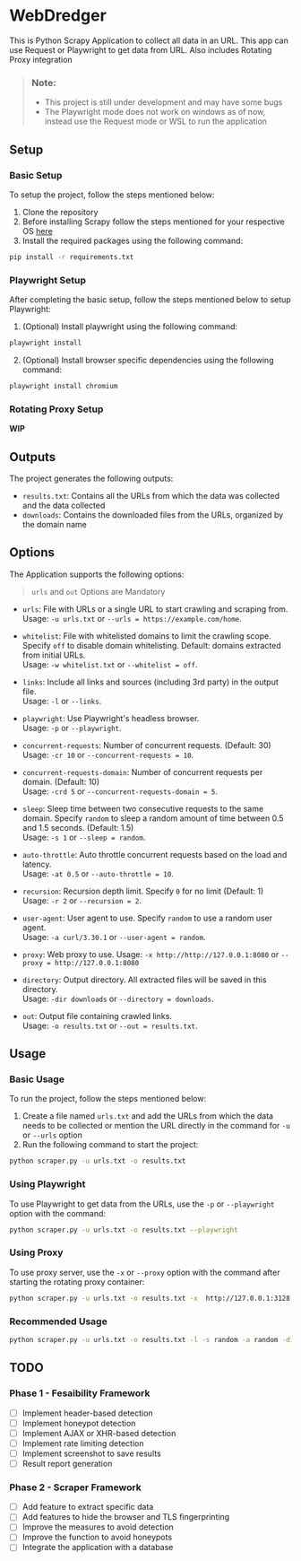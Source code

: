# WebDredger
This is Python Scrapy Application to collect all data in an URL. This app can use Request or Playwright to get data from URL. Also includes Rotating Proxy integration

> ### **Note**:
>- This project is still under development and may have some bugs
>- The Playwright mode does not work on windows as of now, instead use the Request mode or WSL to run the application    

## Setup
### Basic Setup
To setup the project, follow the steps mentioned below:

1. Clone the repository
2. Before installing Scrapy follow the steps mentioned for your respective OS [here](https://docs.scrapy.org/en/latest/intro/install.html#windows)
3. Install the required packages using the following command:
```bash
pip install -r requirements.txt
```

### Playwright Setup
After completing the basic setup, follow the steps mentioned below to setup Playwright:

1. (Optional) Install playwright using the following command:
```bash
playwright install
```
2. (Optional) Install browser specific dependencies using the following command:
```bash
playwright install chromium
```

### Rotating Proxy Setup
**WIP**

## Outputs
The project generates the following outputs:

- `results.txt`: Contains all the URLs from which the data was collected and the data collected
- `downloads`: Contains the downloaded files from the URLs, organized by the domain name

## Options

The Application supports the following options:
> `urls` and `out` Options are Mandatory

- `urls`: File with URLs or a single URL to start crawling and scraping from.  
Usage: `-u urls.txt` or `--urls = https://example.com/home`.

- `whitelist`: File with whitelisted domains to limit the crawling scope. Specify `off` to disable domain whitelisting. Default: domains extracted from initial URLs.  
Usage: `-w whitelist.txt` or `--whitelist = off`.

- `links`: Include all links and sources (including 3rd party) in the output file.  
Usage: `-l` or `--links`.

- `playwright`: Use Playwright's headless browser.  
Usage: `-p` or `--playwright`.

- `concurrent-requests`: Number of concurrent requests. (Default: 30)  
Usage: `-cr 10` or `--concurrent-requests = 10`.

- `concurrent-requests-domain`: Number of concurrent requests per domain. (Default: 10)  
Usage: `-crd 5` or `--concurrent-requests-domain = 5`.

- `sleep`: Sleep time between two consecutive requests to the same domain. Specify `random` to sleep a random amount of time between 0.5 and 1.5 seconds. (Default: 1.5)  
Usage: `-s 1` or `--sleep = random`.

- `auto-throttle`: Auto throttle concurrent requests based on the load and latency.  
Usage: `-at 0.5` or `--auto-throttle = 10`.

- `recursion`: Recursion depth limit. Specify `0` for no limit (Default: 1)  
Usage: `-r 2` or `--recursion = 2`.

- `user-agent`: User agent to use. Specify `random` to use a random user agent.  
Usage: `-a curl/3.30.1` or `--user-agent = random`.

- `proxy`: Web proxy to use.
Usage: `-x http://http://127.0.0.1:8080` or `--proxy = http://127.0.0.1:8080`

- `directory`: Output directory. All extracted files will be saved in this directory.  
Usage: `-dir downloads` or `--directory = downloads`.

- `out`: Output file containing crawled links.  
Usage: `-o results.txt` or `--out = results.txt`.

## Usage
### Basic Usage
To run the project, follow the steps mentioned below:

1. Create a file named `urls.txt` and add the URLs from which the data needs to be collected or mention the URL directly in the command for ```-u``` or ```--urls``` option
2. Run the following command to start the project:
```bash
python scraper.py -u urls.txt -o results.txt
```

### Using Playwright
To use Playwright to get data from the URLs, use the `-p` or `--playwright` option with the command:
```bash
python scraper.py -u urls.txt -o results.txt --playwright
```

### Using Proxy
To use proxy server, use the `-x` or `--proxy` option with the command after starting the rotating proxy container:
```bash
python scraper.py -u urls.txt -o results.txt -x  http://127.0.0.1:3128
```

### Recommended Usage
```bash
python scraper.py -u urls.txt -o results.txt -l -s random -a random -dir downloads -r 1 -cr 5 -crd 10 -at 0.5 -x http://127.0.0.1:3128 -p
```

## TODO

### Phase 1 - Fesaibility Framework

- [ ] Implement header-based detection
- [ ] Implement honeypot detection
- [ ] Implement AJAX or XHR-based detection
- [ ] Implement rate limiting detection
- [ ] Implement screenshot to save results
- [ ] Result report generation

### Phase 2 - Scraper Framework

- [ ] Add feature to extract specific data 
- [ ] Add features to hide the browser and TLS fingerprinting
- [ ] Improve the measures to avoid detection
- [ ] Improve the function to avoid honeypots
- [ ] Integrate the application with a database